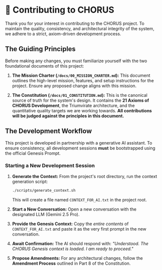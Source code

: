 # 🔱 Contributing to CHORUS

Thank you for your interest in contributing to the CHORUS project. To maintain the quality, consistency, and architectural integrity of the system, we adhere to a strict, axiom-driven development process.

## The Guiding Principles

Before making any changes, you must familiarize yourself with the two foundational documents of this project:

1.  **The Mission Charter (`/docs/00_MISSION_CHARTER.md`):** This document outlines the high-level mission, features, and setup instructions for the project. Ensure any proposed change aligns with this mission.

2.  **The Constitution (`/docs/01_CONSTITUTION.md`):** This is the canonical source of truth for the system's design. It contains the **21 Axioms of CHORUS Development**, the Triumvirate architecture, and the quantitative quality targets we are working towards. **All contributions will be judged against the principles in this document.**

## The Development Workflow

This project is developed in partnership with a generative AI assistant. To ensure consistency, all development sessions **must** be bootstrapped using the official Genesis Prompt.

### Starting a New Development Session

1.  **Generate the Context:** From the project's root directory, run the context generation script:
    ```bash
    ./scripts/generate_context.sh
    ```
    This will create a file named `CONTEXT_FOR_AI.txt` in the project root.

2.  **Start a New Conversation:** Open a new conversation with the designated LLM (Gemini 2.5 Pro).

3.  **Provide the Genesis Context:** Copy the *entire contents* of `CONTEXT_FOR_AI.txt` and paste it as the very first prompt in the new conversation.

4.  **Await Confirmation:** The AI should respond with: *"Understood. The CHORUS Genesis context is loaded. I am ready to proceed."*

5.  **Propose Amendments:** For any architectural changes, follow the **Amendment Process** outlined in Part 8 of the Constitution.